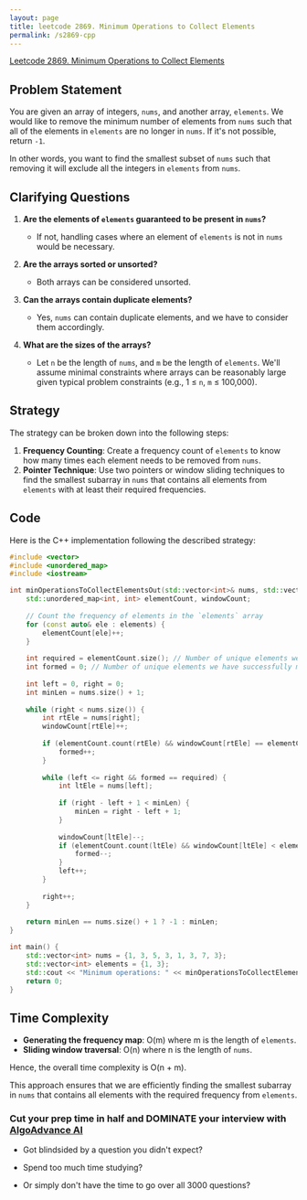 ```yaml
---
layout: page
title: leetcode 2869. Minimum Operations to Collect Elements
permalink: /s2869-cpp
---
```

[Leetcode 2869. Minimum Operations to Collect Elements](https://algoadvance.github.io/algoadvance/l2869)
## Problem Statement

You are given an array of integers, `nums`, and another array, `elements`. We would like to remove the minimum number of elements from `nums` such that all of the elements in `elements` are no longer in `nums`. If it's not possible, return `-1`.

In other words, you want to find the smallest subset of `nums` such that removing it will exclude all the integers in `elements` from `nums`.

## Clarifying Questions

1. **Are the elements of `elements` guaranteed to be present in `nums`?**
   - If not, handling cases where an element of `elements` is not in `nums` would be necessary.

2. **Are the arrays sorted or unsorted?**
   - Both arrays can be considered unsorted.

3. **Can the arrays contain duplicate elements?**
   - Yes, `nums` can contain duplicate elements, and we have to consider them accordingly.

4. **What are the sizes of the arrays?**
   - Let `n` be the length of `nums`, and `m` be the length of `elements`. We'll assume minimal constraints where arrays can be reasonably large given typical problem constraints (e.g., 1 ≤ `n`, `m` ≤ 100,000).

## Strategy

The strategy can be broken down into the following steps:
1. **Frequency Counting**: Create a frequency count of `elements` to know how many times each element needs to be removed from `nums`.
2. **Pointer Technique**: Use two pointers or window sliding techniques to find the smallest subarray in `nums` that contains all elements from `elements` with at least their required frequencies.

## Code

Here is the C++ implementation following the described strategy:

```cpp
#include <vector>
#include <unordered_map>
#include <iostream>

int minOperationsToCollectElementsOut(std::vector<int>& nums, std::vector<int>& elements) {
    std::unordered_map<int, int> elementCount, windowCount;
    
    // Count the frequency of elements in the `elements` array
    for (const auto& ele : elements) {
        elementCount[ele]++;
    }
    
    int required = elementCount.size(); // Number of unique elements we need to match
    int formed = 0; // Number of unique elements we have successfully matched
    
    int left = 0, right = 0;
    int minLen = nums.size() + 1;
    
    while (right < nums.size()) {
        int rtEle = nums[right];
        windowCount[rtEle]++;
        
        if (elementCount.count(rtEle) && windowCount[rtEle] == elementCount[rtEle]) {
            formed++;
        }
        
        while (left <= right && formed == required) {
            int ltEle = nums[left];
            
            if (right - left + 1 < minLen) {
                minLen = right - left + 1;
            }
            
            windowCount[ltEle]--;
            if (elementCount.count(ltEle) && windowCount[ltEle] < elementCount[ltEle]) {
                formed--;
            }
            left++;
        }
        
        right++;
    }
    
    return minLen == nums.size() + 1 ? -1 : minLen;
}

int main() {
    std::vector<int> nums = {1, 3, 5, 3, 1, 3, 7, 3};
    std::vector<int> elements = {1, 3};
    std::cout << "Minimum operations: " << minOperationsToCollectElementsOut(nums, elements) << std::endl;
    return 0;
}
```

## Time Complexity

- **Generating the frequency map**: O(m) where m is the length of `elements`.
- **Sliding window traversal**: O(n) where n is the length of `nums`.

Hence, the overall time complexity is O(n + m).

This approach ensures that we are efficiently finding the smallest subarray in `nums` that contains all elements with the required frequency from `elements`.


### Cut your prep time in half and DOMINATE your interview with [AlgoAdvance AI](https://algoAdvance.com)

- Got blindsided by a question you didn't expect?

- Spend too much time studying?

- Or simply don't have the time to go over all 3000 questions?

